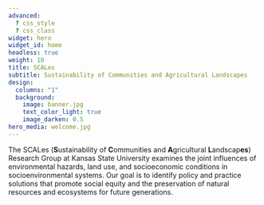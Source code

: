 ```yaml
---
advanced:
  ? css_style
  ? css_class
widget: hero
widget_id: home
headless: true
weight: 10
title: SCALes
subtitle: Sustainability of Communities and Agricultural Landscapes
design:
  columns: "1"
  background:
    image: banner.jpg
    text_color_light: true
    image_darken: 0.5
hero_media: welcome.jpg
---
```

The SCALes (**S**ustainability of **C**ommunities and **A**gricultural **L**andscap**es**) Research Group at Kansas State University examines the joint influences of environmental hazards, land use, and socioeconomic conditions in socioenvironmental systems. Our goal is to identify policy and practice solutions that promote social equity and the preservation of natural resources and ecosystems for future generations.